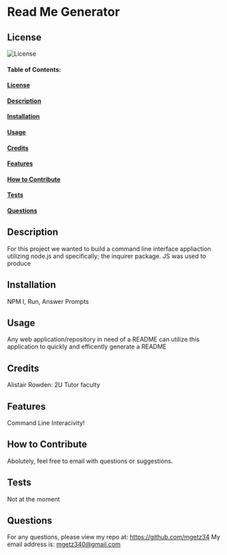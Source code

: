 # Read Me Generator
    
## License
![License](https://img.shields.io/github/license/mgetz34/Read-Me-Generator)

#### Table of Contents:
#### [License](#license)
#### [Description](#description)
#### [Installation](#installation)
#### [Usage](#usage)
#### [Credits](#credits)
#### [Features](#features)
#### [How to Contribute](#contribute) 
#### [Tests](#tests)
#### [Questions](#questions)


## Description
For this project we wanted to build a command line interface appliaction utilizing node.js and specifically; the inquirer package. JS was used to produce

## Installation
NPM I, Run, Answer Prompts

## Usage
Any web application/repository  in need of a README can utilize this application to quickly and efficently generate a README

## Credits
Alistair Rowden: 2U Tutor faculty

## Features
Command Line Interacivity!

## How to Contribute
Abolutely, feel free to email with questions or suggestions.

## Tests
Not at the moment

## Questions
For any questions, please view my repo at: https://github.com/mgetz34
My email address is: mgetz340@gmail.com
